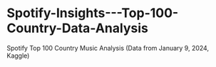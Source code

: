 # Spotify-Insights---Top-100-Country-Data-Analysis
Spotify Top 100 Country Music Analysis (Data from January 9, 2024, Kaggle)
